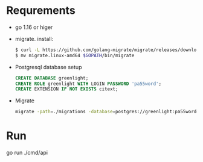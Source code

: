 # Requrements

- go 1.16 or higer

- migrate. install:

    ```bash
    $ curl -L https://github.com/golang-migrate/migrate/releases/download/v4.14.1/migrate.linux-amd64.tar.gz | tar xvz
    $ mv migrate.linux-amd64 $GOPATH/bin/migrate
    ```
    
- Postgresql database setup

    ```sql
    CREATE DATABASE greenlight;
    CREATE ROLE greenlight WITH LOGIN PASSWORD 'pa55word';
    CREATE EXTENSION IF NOT EXISTS citext;
    ```

- Migrate

    ```bash
    migrate -path=./migrations -database=postgres://greenlight:pa55word@localhost/greenlight?sslmode=disable up
    ```

# Run

go run ./cmd/api
